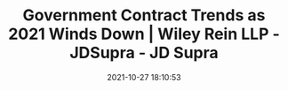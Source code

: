 ---
"title": "Government Contract Trends as 2021 Winds Down | Wiley Rein LLP - JDSupra - JD Supra"
"date": "2021-10-27 18:10:53"
"feed_name": "GOOGLENEWSINDUSTRIAL"
"feed_website": "https://news.google.com/search?q=industrial%2Bincident&hl=en-US&gl=US&ceid=US:en"
"feed_rss": "https://news.google.com/rss/search?q=industrial%2Bincident&hl=en-US&gl=US&ceid=US:en"
"link": "https://www.jdsupra.com/legalnews/government-contract-trends-as-2021-4607076/"
"source": "{'href': 'https://www.jdsupra.com', 'title': 'JD Supra'}"
"file": "_posts/2021-1-1-1b0d5cb6b9bcb843903385c8c3a677f997806cf2.md"
"accident": "0"
"drilling": "0"
"dead": "0"
"injured": "0"
"arrested": "0"
"place": "unknown place"
"where": "unknown site"
"causes": "unknown"
"place_uri": "unknown place"
---